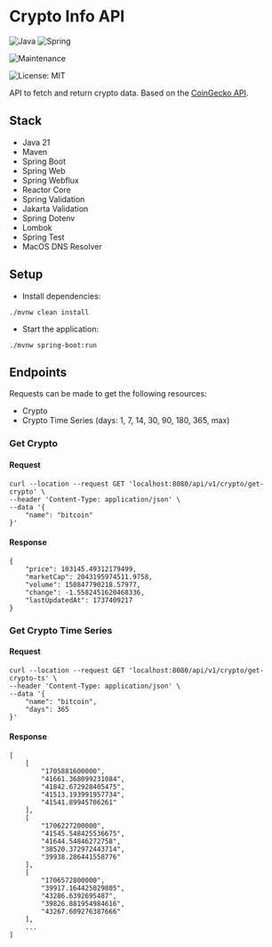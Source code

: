 # Crypto Info API

![Java](https://img.shields.io/badge/java-%23ED8B00.svg?style=for-the-badge&logo=openjdk&logoColor=white) ![Spring](https://img.shields.io/badge/spring-%236DB33F.svg?style=for-the-badge&logo=spring&logoColor=white)

![Maintenance](https://img.shields.io/badge/Maintained%3F-yes-green.svg)

![License: MIT](https://img.shields.io/badge/License-MIT-yellow.svg)

API to fetch and return crypto data. Based on the [CoinGecko API](https://www.coingecko.com).

## Stack

- Java 21
- Maven
- Spring Boot
- Spring Web
- Spring Webflux
- Reactor Core
- Spring Validation
- Jakarta Validation
- Spring Dotenv
- Lombok
- Spring Test
- MacOS DNS Resolver

## Setup

- Install dependencies:

```
./mvnw clean install
```

- Start the application:

```
./mvnw spring-boot:run
```

## Endpoints

Requests can be made to get the following resources:

- Crypto
- Crypto Time Series (days: 1, 7, 14, 30, 90, 180, 365, max)

### Get Crypto

#### Request

```
curl --location --request GET 'localhost:8080/api/v1/crypto/get-crypto' \
--header 'Content-Type: application/json' \
--data '{
    "name": "bitcoin"
}'
```

#### Response

```
{
    "price": 103145.49312179499,
    "marketCap": 2043195974511.9758,
    "volume": 150847790218.57977,
    "change": -1.5582451620468336,
    "lastUpdatedAt": 1737409217
}
```

### Get Crypto Time Series

#### Request

```
curl --location --request GET 'localhost:8080/api/v1/crypto/get-crypto-ts' \
--header 'Content-Type: application/json' \
--data '{
    "name": "bitcoin",
    "days": 365
}'
```

#### Response

```
[
    [
        "1705881600000",
        "41661.368099231084",
        "41842.672928405475",
        "41513.193991957734",
        "41541.89945706261"
    ],
    [
        "1706227200000",
        "41545.548425536675",
        "41644.54846272758",
        "38520.372972443714",
        "39938.286441558776"
    ],
    [
        "1706572800000",
        "39917.164425029805",
        "43286.6392695487",
        "39826.881954984616",
        "43267.609276387666"
    ],
    ...
]
```
